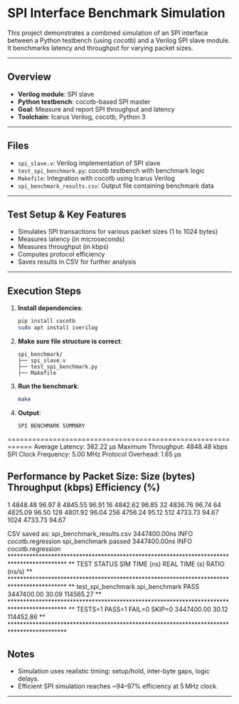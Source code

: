 
# SPI Interface Benchmark Simulation

This project demonstrates a combined simulation of an SPI interface between a Python testbench (using cocotb) and a Verilog SPI slave module. It benchmarks latency and throughput for varying packet sizes.

---

## Overview

- **Verilog module**: SPI slave
- **Python testbench**: cocotb-based SPI master
- **Goal**: Measure and report SPI throughput and latency
- **Toolchain**: Icarus Verilog, cocotb, Python 3

---

## Files

- `spi_slave.v`: Verilog implementation of SPI slave
- `test_spi_benchmark.py`: cocotb testbench with benchmark logic
- `Makefile`: Integration with cocotb using Icarus Verilog
- `spi_benchmark_results.csv`: Output file containing benchmark data

---

##  Test Setup & Key Features

- Simulates SPI transactions for various packet sizes (1 to 1024 bytes)
- Measures latency (in microseconds)
- Measures throughput (in kbps)
- Computes protocol efficiency
- Saves results in CSV for further analysis

---

##  Execution Steps

1. **Install dependencies**:
    ```bash
    pip install cocotb
    sudo apt install iverilog
    ```

2. **Make sure file structure is correct**:
    ```
    spi_benchmark/
    ├── spi_slave.v
    ├── test_spi_benchmark.py
    ├── Makefile
    ```

3. **Run the benchmark**:
    ```bash
    make
    ```

4. **Output**:
    ```
   SPI BENCHMARK SUMMARY
============================================================
Average Latency: 382.22 µs
Maximum Throughput: 4848.48 kbps
SPI Clock Frequency: 5.00 MHz
Protocol Overhead: 1.65 µs

Performance by Packet Size:
Size (bytes)   Throughput (kbps)        Efficiency (%)
------------------------------------------------------------
1              4848.48                  96.97
8              4845.55                  96.91
16             4842.62                  96.85
32             4836.76                  96.74
64             4825.09                  96.50
128            4801.92                  96.04
256            4756.24                  95.12
512            4733.73                  94.67
1024           4733.73                  94.67

CSV saved as: spi_benchmark_results.csv
3447400.00ns INFO     cocotb.regression                  spi_benchmark passed
3447400.00ns INFO     cocotb.regression                  ******************************************************************************************
                                                         ** TEST                              STATUS  SIM TIME (ns)  REAL TIME (s)  RATIO (ns/s) **
                                                         ******************************************************************************************
                                                         ** test_spi_benchmark.spi_benchmark   PASS     3447400.00          30.09     114565.27  **
                                                         ******************************************************************************************
                                                         ** TESTS=1 PASS=1 FAIL=0 SKIP=0                3447400.00          30.12     114452.86  **
                                                         ******************************************************************************************


## Notes

- Simulation uses realistic timing: setup/hold, inter-byte gaps, logic delays.
- Efficient SPI simulation reaches ~94–97% efficiency at 5 MHz clock.

---

